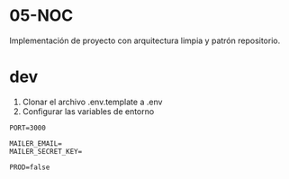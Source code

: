 # 05-NOC

Implementación de proyecto con arquitectura limpia y patrón repositorio.


# dev
1. Clonar el archivo .env.template a .env
2. Configurar las variables de entorno

```
PORT=3000

MAILER_EMAIL=
MAILER_SECRET_KEY=

PROD=false
```

